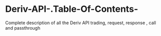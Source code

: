 # Deriv-API-.Table-Of-Contents-
Complete description of all the Deriv API trading, request, response , call and passthrough 
